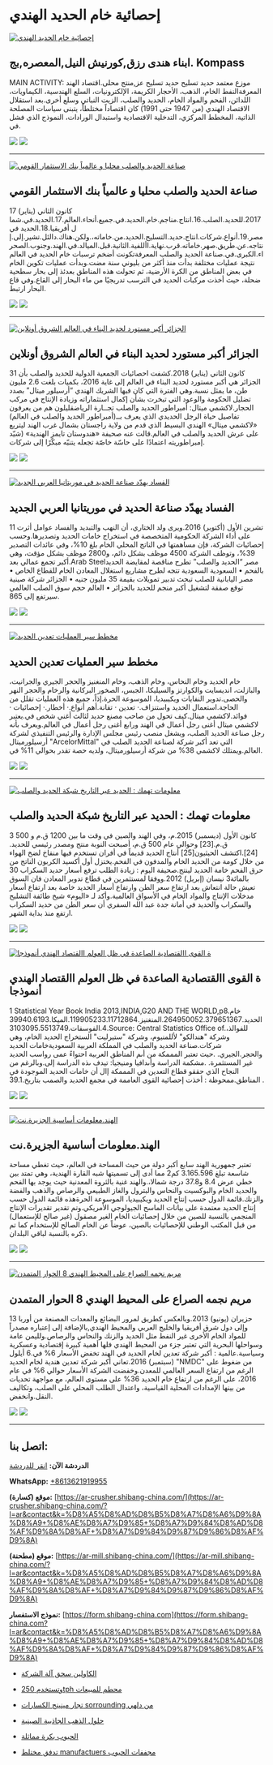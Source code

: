 # إحصائية خام الحديد الهندي

<a href="https://swt.shibang-china.com/?l=ar&img&k=%D8%A5%D8%AD%D8%B5%D8%A7%D8%A6%D9%8A%D8%A9+%D8%AE%D8%A7%D9%85+%D8%A7%D9%84%D8%AD%D8%AF%D9%8A%D8%AF+%D8%A7%D9%84%D9%87%D9%86%D8%AF%D9%8A" target="_blank">![إحصائية خام الحديد الهندي](http://static.shibang-china.com/all-800x300/954.jpg)</a>

## ابناء هندى رزق,كورنيش النيل,المعصره,بج. Kompass
MAIN ACTIVITY: موزع معتمد حديد تسليح حديد تسليح عز,منتج محلى.اقتصاد الهند المعرفةالنفط الخام، الذهب، الأحجار الكريمة، الإلكترونيات، السلع الهندسية، الكيماويات، اللدائن، الفحم والمواد الخام، الحديد والصلب، الزيت النباتي وسلع أخرى.بعد استقلال الاقتصاد الهندي (من 1947 حتى 1991) كان اقتصاداً مختلطاً، يتبنى سياسات المصلحة الذاتية، المخطط المركزي، التدخلية الاقتصادية واستبدال الورادات، النموذج الذي فشل في.


<a href="https://whatsapp.shibangsoft.com/WhatsApp.php" target="_blank" title="WhatsApp">![](http://static.shibang-china.com/icon/whatsapp.png)</a> <a href="https://swt.shibang-china.com/?l=ar&icon&k=%D8%A5%D8%AD%D8%B5%D8%A7%D8%A6%D9%8A%D8%A9+%D8%AE%D8%A7%D9%85+%D8%A7%D9%84%D8%AD%D8%AF%D9%8A%D8%AF+%D8%A7%D9%84%D9%87%D9%86%D8%AF%D9%8A" target="_blank">![](http://static.shibang-china.com/icon/chat-ar.png)</a>

---

<a href="https://swt.shibang-china.com/?l=ar&img&k=%D8%A5%D8%AD%D8%B5%D8%A7%D8%A6%D9%8A%D8%A9+%D8%AE%D8%A7%D9%85+%D8%A7%D9%84%D8%AD%D8%AF%D9%8A%D8%AF+%D8%A7%D9%84%D9%87%D9%86%D8%AF%D9%8A" target="_blank">![صناعة الحديد والصلب محليا و عالمياً بنك الاستثمار القومي](http://static.shibang-china.com/all-800x300/1039.jpg)</a>

## صناعة الحديد والصلب محليا و عالمياً بنك الاستثمار القومي
17 كانون الثاني (يناير) 2017.للحديد.الصلب.16.انتاج.مناجم.خام.الحديد.في.جميع.أنحاء.العالم.17.الحديد.في.شمال أفريقيا.18.الحديد في مصر.19.أنواع.شركات.انتاج.حديد.التسليح.الحديد.من.خاماته،.ولكن.هناك.دالئل.تشير.إلى.إنتاجه.عن.طريق.صهر.خاماته.قرب.نهاية.األلفية.الثانية.قبل.الميالد.في.الهند.وجنوب.الصحراء.الكبرى.في.صناعة الحديد والصلب المعرفةتكونت أضخم ترسبات خام الحديد في العالم نتيجة عمليات مختلفة بدأت منذ أكثر من بليوني سنة مضت.وبدأت عمليات تكوين الخام في بعض المناطق من الكرة الأرضية، ثم تحولت هذه المناطق بعدئذ إلى بحار سطحية ضحلة، حيث أخذت مركبات الحديد في الترسب تدريجيًا من ماء البحار إلى القاع.وفي قاع البحار ارتبط.


<a href="https://whatsapp.shibangsoft.com/WhatsApp.php" target="_blank" title="WhatsApp">![](http://static.shibang-china.com/icon/whatsapp.png)</a> <a href="https://swt.shibang-china.com/?l=ar&icon&k=%D8%A5%D8%AD%D8%B5%D8%A7%D8%A6%D9%8A%D8%A9+%D8%AE%D8%A7%D9%85+%D8%A7%D9%84%D8%AD%D8%AF%D9%8A%D8%AF+%D8%A7%D9%84%D9%87%D9%86%D8%AF%D9%8A" target="_blank">![](http://static.shibang-china.com/icon/chat-ar.png)</a>

---

<a href="https://swt.shibang-china.com/?l=ar&img&k=%D8%A5%D8%AD%D8%B5%D8%A7%D8%A6%D9%8A%D8%A9+%D8%AE%D8%A7%D9%85+%D8%A7%D9%84%D8%AD%D8%AF%D9%8A%D8%AF+%D8%A7%D9%84%D9%87%D9%86%D8%AF%D9%8A" target="_blank">![الجزائر أكبر مستورد لحديد البناء في العالم الشروق أونلاين](http://static.shibang-china.com/all-800x300/375.jpg)</a>

## الجزائر أكبر مستورد لحديد البناء في العالم الشروق أونلاين
31 كانون الثاني (يناير) 2018.كشفت احصائيات الجمعية الدولية للحديد والصلب بأن الجزائر هي أكبر مستورد لحديد البناء في العالم إلى غاية 2016، بكميات بلغت 2.6 مليون طن، ما يمثل نسبة.وهي الفترة التي كان فيها الشريك الهندي “أرسيلور ميتال” بصدد تضليل الحكومة والوعود التي تبخرت بشأن إكمال استثماراته وزيادة الإنتاج في مركب الحجار.لاكشمي ميتال: أمبراطور الحديد والصلب تجــارة الرياضقليلون هم من يعرفون تفاصيل حياة الرجل الحديدي الذي يعرف بــ(أمبراطور الحديد والصلب في العالم) «لاكشمي ميتال» الهندي البسيط الذي قدم من ولاية راجستان بشمال غرب الهند ليتربع على عرش الحديد والصلب في العالم.قالت عنه صحيفة «هندوستان تايمز الهندية» (شيّد إمبراطوريته اعتمادًا على حاسّة خاصّة تجعله يتنبّه مبكّرًا إلى شركات.


<a href="https://whatsapp.shibangsoft.com/WhatsApp.php" target="_blank" title="WhatsApp">![](http://static.shibang-china.com/icon/whatsapp.png)</a> <a href="https://swt.shibang-china.com/?l=ar&icon&k=%D8%A5%D8%AD%D8%B5%D8%A7%D8%A6%D9%8A%D8%A9+%D8%AE%D8%A7%D9%85+%D8%A7%D9%84%D8%AD%D8%AF%D9%8A%D8%AF+%D8%A7%D9%84%D9%87%D9%86%D8%AF%D9%8A" target="_blank">![](http://static.shibang-china.com/icon/chat-ar.png)</a>

---

<a href="https://swt.shibang-china.com/?l=ar&img&k=%D8%A5%D8%AD%D8%B5%D8%A7%D8%A6%D9%8A%D8%A9+%D8%AE%D8%A7%D9%85+%D8%A7%D9%84%D8%AD%D8%AF%D9%8A%D8%AF+%D8%A7%D9%84%D9%87%D9%86%D8%AF%D9%8A" target="_blank">![الفساد يهدّد صناعة الحديد في موريتانيا العربي الجديد](http://static.shibang-china.com/all-800x300/979.jpg)</a>

## الفساد يهدّد صناعة الحديد في موريتانيا العربي الجديد
11 تشرين الأول (أكتوبر) 2016.ويرى ولد الختاري، أن النهب والتبديد والفساد عوامل أثرت على أداء الشركة الحكومية المتخصصة في استخراج خامات الحديد وتصديرها.وحسب إحصائيات الشركة، فإن مساهمتها في الناتج المحلي الخام بلغ 10%، وفي عائدات التصدير 39%، وتوظف الشركة 4500 موظف بشكل دائم، و2800 موظف بشكل مؤقت، وهي أكبر تجمع عمالي بعد.Arab Steelمصر “الحديد والصلب” تطرح مناقصة لمقايضة الحديد بالفحم • السعودية السعودية تتجه لطرح مشاريع استغلال المعادن الخام للقطاع الخاص • مصر اليابانية للصلب تبحث تدبير تمويلات بقيمة 35 مليون جنيه • الجزائر شركة صينية توقع صفقة لتشغيل أكبر منجم للحديد بالجزائر • العالم حجم سوق الصلب العالمي سيرتفع إلى 865.


<a href="https://whatsapp.shibangsoft.com/WhatsApp.php" target="_blank" title="WhatsApp">![](http://static.shibang-china.com/icon/whatsapp.png)</a> <a href="https://swt.shibang-china.com/?l=ar&icon&k=%D8%A5%D8%AD%D8%B5%D8%A7%D8%A6%D9%8A%D8%A9+%D8%AE%D8%A7%D9%85+%D8%A7%D9%84%D8%AD%D8%AF%D9%8A%D8%AF+%D8%A7%D9%84%D9%87%D9%86%D8%AF%D9%8A" target="_blank">![](http://static.shibang-china.com/icon/chat-ar.png)</a>

---

<a href="https://swt.shibang-china.com/?l=ar&img&k=%D8%A5%D8%AD%D8%B5%D8%A7%D8%A6%D9%8A%D8%A9+%D8%AE%D8%A7%D9%85+%D8%A7%D9%84%D8%AD%D8%AF%D9%8A%D8%AF+%D8%A7%D9%84%D9%87%D9%86%D8%AF%D9%8A" target="_blank">![مخطط سير العمليات تعدين الحديد](http://static.shibang-china.com/all-800x300/1252.jpg)</a>

## مخطط سير العمليات تعدين الحديد
خام الحديد وخام النحاس، وخام الذهب، وخام المنغنيز والحجر الجيري والجرانيت، والبازلت، انديسايت والكوارتز والسيليكا، الجبس، الصخور البركانية والرخام والحجر النهر والحصى.تدوير النفايات ويكيبيديا، الموسوعة الحرة.إذاً، جميع هذه العمليات تقلل من الحاجة.استعمال الحديد واستنزاف.· تعدين · تقانة.أهم أنواع.· أخطار.· إحصائيات · فوائد.لاكشمي ميتال.كيف تحول من صاحب مصنع حديد لثالث أغني شخص في.يعتبر لاكشمي ميتال أغنى رجل أعمال في الهند ورابع أغنى رجل أعمال في العالم.ويعرف بأنه رجل صناعة الحديد الصلب، ويشغل منصب رئيس مجلس الإدارة والرئيس التنفيذي لشركة أرسيلورميتال &quot;ArcelorMittal&quot; التي تعد أكبر شركة لصناعة الحديد الصلب في العالم.ويمتلك لاكشمي 38% من شركة أرسيلورميتال، ولديه حصة تقدر بحوالي 11% في.


<a href="https://whatsapp.shibangsoft.com/WhatsApp.php" target="_blank" title="WhatsApp">![](http://static.shibang-china.com/icon/whatsapp.png)</a> <a href="https://swt.shibang-china.com/?l=ar&icon&k=%D8%A5%D8%AD%D8%B5%D8%A7%D8%A6%D9%8A%D8%A9+%D8%AE%D8%A7%D9%85+%D8%A7%D9%84%D8%AD%D8%AF%D9%8A%D8%AF+%D8%A7%D9%84%D9%87%D9%86%D8%AF%D9%8A" target="_blank">![](http://static.shibang-china.com/icon/chat-ar.png)</a>

---

<a href="https://swt.shibang-china.com/?l=ar&img&k=%D8%A5%D8%AD%D8%B5%D8%A7%D8%A6%D9%8A%D8%A9+%D8%AE%D8%A7%D9%85+%D8%A7%D9%84%D8%AD%D8%AF%D9%8A%D8%AF+%D8%A7%D9%84%D9%87%D9%86%D8%AF%D9%8A" target="_blank">![معلومات تهمك : الحديد عبر التاريخ شبكة الحديد والصلب](http://static.shibang-china.com/all-800x300/169.jpg)</a>

## معلومات تهمك : الحديد عبر التاريخ شبكة الحديد والصلب
3 كانون الأول (ديسمبر) 2015.م، وفي الهند والصين في وقت ما بين 1200 ق.م و 500 ق.م.[23] وحوالي عام 500 ق.م، أصبحت النوبة منتج ومصدر رئيسي للحديد.[24].اكتشف الحيثيون[25] أنتاج الحديد قديماً في أفران تستخدم فيها منفاخ لضخ الهواء من خلال كومة من الحديد الخام والمدفون في الفحم.يختزل أول أكسيد الكربون الناتج من حرق الفحم خامة الحديد لينتج.صحيفة اليوم : زيادة الطلب ترفع أسعار حديد السكراب 30 بالمائة3 نيسان (إبريل) 2012.ووفقا لمستثمرين في قطاع تدوير المعادن فان السوق تعيش حالة انتعاش بعد ارتفاع سعر الطن وارتفاع أسعار الحديد خاصة بعد ارتفاع أسعار مدخلات الإنتاج والمواد الخام في الأسواق العالمية.وأكد لـ «اليوم» شيخ طائفة التشليح والسكراب والحديد في أمانة جدة عبد الله السفري أن سعر الطن من حديد السكراب ارتفع منذ بداية الشهر.


<a href="https://whatsapp.shibangsoft.com/WhatsApp.php" target="_blank" title="WhatsApp">![](http://static.shibang-china.com/icon/whatsapp.png)</a> <a href="https://swt.shibang-china.com/?l=ar&icon&k=%D8%A5%D8%AD%D8%B5%D8%A7%D8%A6%D9%8A%D8%A9+%D8%AE%D8%A7%D9%85+%D8%A7%D9%84%D8%AD%D8%AF%D9%8A%D8%AF+%D8%A7%D9%84%D9%87%D9%86%D8%AF%D9%8A" target="_blank">![](http://static.shibang-china.com/icon/chat-ar.png)</a>

---

<a href="https://swt.shibang-china.com/?l=ar&img&k=%D8%A5%D8%AD%D8%B5%D8%A7%D8%A6%D9%8A%D8%A9+%D8%AE%D8%A7%D9%85+%D8%A7%D9%84%D8%AD%D8%AF%D9%8A%D8%AF+%D8%A7%D9%84%D9%87%D9%86%D8%AF%D9%8A" target="_blank">![ة القوى االقتصادية الصاعدة في ظل العولم االقتصاد الهندي أنموذجا](http://static.shibang-china.com/all-800x300/1301.jpg)</a>

## ة القوى االقتصادية الصاعدة في ظل العولم االقتصاد الهندي أنموذجا
1 Statistical Year Book India 2013,INDIA,G20 AND THE WORLD,p8.خام الحديد.264950052.379651367.المنغنيز.119905233.11712864.الميكا.39940.61934.الفوسفات.3103095.5513749.Source: Central Statistics Office of.للفوالذ، وشركة &quot;هندالكو&quot; لأللمنيوم، وشركة &quot;ستيرليت&quot; الستخراج الحديد الخام، وهي شركات.صناعة الحديد والصلب في المملكة العربية السعوديةخامات الحديد والحجر.الجيري. .حيث تعتبر المممكة من أىم المناطق العربية احتواءً عمى رواسب الحديد غير المستثمرة. .مشكمة الدراسة وأىدافيا ومنيجيا: تيدف ىذه الدراسة إلى.وبالرغم من النجاح الذي حققو قطاع التعدين في المممكة إال أن خامات الحديد الموجودة في المناطق.ممحوظة : أخذت إحصائية القوى العاممة في مجمع الحديد والصمب بتاريخ.39.1 .


<a href="https://whatsapp.shibangsoft.com/WhatsApp.php" target="_blank" title="WhatsApp">![](http://static.shibang-china.com/icon/whatsapp.png)</a> <a href="https://swt.shibang-china.com/?l=ar&icon&k=%D8%A5%D8%AD%D8%B5%D8%A7%D8%A6%D9%8A%D8%A9+%D8%AE%D8%A7%D9%85+%D8%A7%D9%84%D8%AD%D8%AF%D9%8A%D8%AF+%D8%A7%D9%84%D9%87%D9%86%D8%AF%D9%8A" target="_blank">![](http://static.shibang-china.com/icon/chat-ar.png)</a>

---

<a href="https://swt.shibang-china.com/?l=ar&img&k=%D8%A5%D8%AD%D8%B5%D8%A7%D8%A6%D9%8A%D8%A9+%D8%AE%D8%A7%D9%85+%D8%A7%D9%84%D8%AD%D8%AF%D9%8A%D8%AF+%D8%A7%D9%84%D9%87%D9%86%D8%AF%D9%8A" target="_blank">![الهند.معلومات أساسية الجزيرة.نت](http://static.shibang-china.com/all-800x300/1476.jpg)</a>

## الهند.معلومات أساسية الجزيرة.نت
تعتبر جمهورية الهند سابع أكبر دولة من حيث المساحة في العالم، حيث تغطي مساحة شاسعة تبلغ 3.165.596 كم2 مما أدى إلى تسميتها شبه القارة الهندية، وهي تمتد بين خطي عرض 8.4 و37.8 درجة شمالا،.والهند غنية بالثروة المعدنية حيث يوجد بها الفحم والحديد الخام والبوكسيت والنحاس والبترول والغاز الطبيعي والرصاص والذهب والفضة والزنك.قائمة الدول حسب إنتاج الحديد ويكيبيديا، الموسوعة الحرةهذه قائمة الدول حسب إنتاج الحديد معتمدة على بيانات الماسح الجيولوجي الأمريكي.وتم تقدير تقديرات الإنتاج المنجمي بالنسبة للصين من خلال إحصائيات الخام الغير مصقول (غير صالح للإستعمال) من قبل المكتب الوطني للإحصائيات بالصين، عوضاً عن الخام الصالح للإستخدام كما تم ذكره بالنسبة لباقي البلدان.


<a href="https://whatsapp.shibangsoft.com/WhatsApp.php" target="_blank" title="WhatsApp">![](http://static.shibang-china.com/icon/whatsapp.png)</a> <a href="https://swt.shibang-china.com/?l=ar&icon&k=%D8%A5%D8%AD%D8%B5%D8%A7%D8%A6%D9%8A%D8%A9+%D8%AE%D8%A7%D9%85+%D8%A7%D9%84%D8%AD%D8%AF%D9%8A%D8%AF+%D8%A7%D9%84%D9%87%D9%86%D8%AF%D9%8A" target="_blank">![](http://static.shibang-china.com/icon/chat-ar.png)</a>

---

<a href="https://swt.shibang-china.com/?l=ar&img&k=%D8%A5%D8%AD%D8%B5%D8%A7%D8%A6%D9%8A%D8%A9+%D8%AE%D8%A7%D9%85+%D8%A7%D9%84%D8%AD%D8%AF%D9%8A%D8%AF+%D8%A7%D9%84%D9%87%D9%86%D8%AF%D9%8A" target="_blank">![مريم نجمه الصراع على المحيط الهندي 8 الحوار المتمدن](http://static.shibang-china.com/all-800x300/708.jpg)</a>

## مريم نجمه الصراع على المحيط الهندي 8 الحوار المتمدن
13 حزيران (يونيو) 2013.وبالعكس كطريق لمرور البضائع والمعدات المصنعة من أوربا وإلى دول شرق أفريقيا والخليج العربي والمحيط الهندي,بالإضافة إلى إعتباره مصدراً للمواد الخام الأخرى غير النفط مثل الحديد والزنك والنحاس والرصاص.ولليمن عامة وسواحلها البحرية التي تعتبر جزء من المحيط الهندي فلها أهمية كبيرة إقتصادية وعسكرية وسياسية.عالمية : أكبر شركة تعدين لخام الحديد في الهند تخفض الأسعار 6% في.6 أيلول (سبتمبر) 2016.تعاني أكبر شركة تعدين هندية لخام الحديد &quot;NMDC&quot; من ضغوط على الرغم من ارتفاع السعر العالمي للمعدن.وخفضت الشركة الأسعار حوالي 6% في عام 2016، على الرغم من ارتفاع خام الحديد 36% على مستوى العالم، مع مواجهة تحديات من بينها الإمدادات المحلية القياسية، واعتدال الطلب المحلي على الصلب، وتكاليف النقل.وانخفض.


<a href="https://whatsapp.shibangsoft.com/WhatsApp.php" target="_blank" title="WhatsApp">![](http://static.shibang-china.com/icon/whatsapp.png)</a> <a href="https://swt.shibang-china.com/?l=ar&icon&k=%D8%A5%D8%AD%D8%B5%D8%A7%D8%A6%D9%8A%D8%A9+%D8%AE%D8%A7%D9%85+%D8%A7%D9%84%D8%AD%D8%AF%D9%8A%D8%AF+%D8%A7%D9%84%D9%87%D9%86%D8%AF%D9%8A" target="_blank">![](http://static.shibang-china.com/icon/chat-ar.png)</a>

---
## اتصل بنا:

**الدردشة الآن:** [انقر للدردشة](https://swt.shibang-china.com?l=ar&contact&k=%D8%A5%D8%AD%D8%B5%D8%A7%D8%A6%D9%8A%D8%A9+%D8%AE%D8%A7%D9%85+%D8%A7%D9%84%D8%AD%D8%AF%D9%8A%D8%AF+%D8%A7%D9%84%D9%87%D9%86%D8%AF%D9%8A)

**WhatsApp:**  [+8613621919955](https://whatsapp.shibangsoft.com/WhatsApp.php)

**موقع (كسارة):** [https://ar-crusher.shibang-china.com/](https://ar-crusher.shibang-china.com/?l=ar&contact&k=%D8%A5%D8%AD%D8%B5%D8%A7%D8%A6%D9%8A%D8%A9+%D8%AE%D8%A7%D9%85+%D8%A7%D9%84%D8%AD%D8%AF%D9%8A%D8%AF+%D8%A7%D9%84%D9%87%D9%86%D8%AF%D9%8A)

**موقع (مطحنة):** [https://ar-mill.shibang-china.com/](https://ar-mill.shibang-china.com/?l=ar&contact&k=%D8%A5%D8%AD%D8%B5%D8%A7%D8%A6%D9%8A%D8%A9+%D8%AE%D8%A7%D9%85+%D8%A7%D9%84%D8%AD%D8%AF%D9%8A%D8%AF+%D8%A7%D9%84%D9%87%D9%86%D8%AF%D9%8A)

**نموذج الاستفسار:** [https://form.shibang-china.com](https://form.shibang-china.com?l=ar&contact&k=%D8%A5%D8%AD%D8%B5%D8%A7%D8%A6%D9%8A%D8%A9+%D8%AE%D8%A7%D9%85+%D8%A7%D9%84%D8%AD%D8%AF%D9%8A%D8%AF+%D8%A7%D9%84%D9%87%D9%86%D8%AF%D9%8A)

* [الكاولين سحق آلة الشركة](../24/%D8%A7%D9%84%D9%83%D8%A7%D9%88%D9%84%D9%8A%D9%86%20%D8%B3%D8%AD%D9%82%20%D8%A2%D9%84%D8%A9%20%D8%A7%D9%84%D8%B4%D8%B1%D9%83%D8%A9.md)

* [وتستخدم 250tph محطم للمبيعات](../25/%D9%88%D8%AA%D8%B3%D8%AA%D8%AE%D8%AF%D9%85%20250tph%20%D9%85%D8%AD%D8%B7%D9%85%20%D9%84%D9%84%D9%85%D8%A8%D9%8A%D8%B9%D8%A7%D8%AA.md)

* [تجار مينينج الكسارات sorrounding من دلهي](../24/%D8%AA%D8%AC%D8%A7%D8%B1%20%D9%85%D9%8A%D9%86%D9%8A%D9%86%D8%AC%20%D8%A7%D9%84%D9%83%D8%B3%D8%A7%D8%B1%D8%A7%D8%AA%20sorrounding%20%D9%85%D9%86%20%D8%AF%D9%84%D9%87%D9%8A.md)

* [حلول الذهب الجاذبية الصينية](../22/%D8%AD%D9%84%D9%88%D9%84%20%D8%A7%D9%84%D8%B0%D9%87%D8%A8%20%D8%A7%D9%84%D8%AC%D8%A7%D8%B0%D8%A8%D9%8A%D8%A9%20%D8%A7%D9%84%D8%B5%D9%8A%D9%86%D9%8A%D8%A9.md)

* [الحبوب بكرة مماثلة](../24/%D8%A7%D9%84%D8%AD%D8%A8%D9%88%D8%A8%20%D8%A8%D9%83%D8%B1%D8%A9%20%D9%85%D9%85%D8%A7%D8%AB%D9%84%D8%A9.md)

* [تدفق مختلط manufactuers مجففات الحبوب](../25/%D8%AA%D8%AF%D9%81%D9%82%20%D9%85%D8%AE%D8%AA%D9%84%D8%B7%20manufactuers%20%D9%85%D8%AC%D9%81%D9%81%D8%A7%D8%AA%20%D8%A7%D9%84%D8%AD%D8%A8%D9%88%D8%A8.md)
